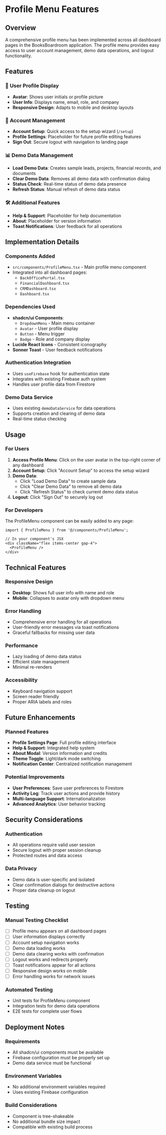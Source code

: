 # Profile Menu Features

## Overview
A comprehensive profile menu has been implemented across all dashboard pages in the BooksBoardroom application. The profile menu provides easy access to user account management, demo data operations, and logout functionality.

## Features

### 🎯 **User Profile Display**
- **Avatar**: Shows user initials or profile picture
- **User Info**: Displays name, email, role, and company
- **Responsive Design**: Adapts to mobile and desktop layouts

### 🔐 **Account Management**
- **Account Setup**: Quick access to the setup wizard (`/setup`)
- **Profile Settings**: Placeholder for future profile editing features
- **Sign Out**: Secure logout with navigation to landing page

### 📊 **Demo Data Management**
- **Load Demo Data**: Creates sample leads, projects, financial records, and documents
- **Clear Demo Data**: Removes all demo data with confirmation dialog
- **Status Check**: Real-time status of demo data presence
- **Refresh Status**: Manual refresh of demo data status

### 🛠️ **Additional Features**
- **Help & Support**: Placeholder for help documentation
- **About**: Placeholder for version information
- **Toast Notifications**: User feedback for all operations

## Implementation Details

### Components Added
- `src/components/ProfileMenu.tsx` - Main profile menu component
- Integrated into all dashboard pages:
  - `BackOfficePortal.tsx`
  - `FinancialDashboard.tsx`
  - `CRMDashboard.tsx`
  - `Dashboard.tsx`

### Dependencies Used
- **shadcn/ui Components**:
  - `DropdownMenu` - Main menu container
  - `Avatar` - User profile display
  - `Button` - Menu trigger
  - `Badge` - Role and company display
- **Lucide React Icons** - Consistent iconography
- **Sonner Toast** - User feedback notifications

### Authentication Integration
- Uses `useFirebase` hook for authentication state
- Integrates with existing Firebase auth system
- Handles user profile data from Firestore

### Demo Data Service
- Uses existing `demoDataService` for data operations
- Supports creation and clearing of demo data
- Real-time status checking

## Usage

### For Users
1. **Access Profile Menu**: Click on the user avatar in the top-right corner of any dashboard
2. **Account Setup**: Click "Account Setup" to access the setup wizard
3. **Demo Data**: 
   - Click "Load Demo Data" to create sample data
   - Click "Clear Demo Data" to remove all demo data
   - Click "Refresh Status" to check current demo data status
4. **Logout**: Click "Sign Out" to securely log out

### For Developers
The ProfileMenu component can be easily added to any page:

```tsx
import { ProfileMenu } from '@/components/ProfileMenu';

// In your component's JSX
<div className="flex items-center gap-4">
  <ProfileMenu />
</div>
```

## Technical Features

### Responsive Design
- **Desktop**: Shows full user info with name and role
- **Mobile**: Collapses to avatar only with dropdown menu

### Error Handling
- Comprehensive error handling for all operations
- User-friendly error messages via toast notifications
- Graceful fallbacks for missing user data

### Performance
- Lazy loading of demo data status
- Efficient state management
- Minimal re-renders

### Accessibility
- Keyboard navigation support
- Screen reader friendly
- Proper ARIA labels and roles

## Future Enhancements

### Planned Features
- **Profile Settings Page**: Full profile editing interface
- **Help & Support**: Integrated help system
- **About Modal**: Version information and credits
- **Theme Toggle**: Light/dark mode switching
- **Notification Center**: Centralized notification management

### Potential Improvements
- **User Preferences**: Save user preferences to Firestore
- **Activity Log**: Track user actions and provide history
- **Multi-language Support**: Internationalization
- **Advanced Analytics**: User behavior tracking

## Security Considerations

### Authentication
- All operations require valid user session
- Secure logout with proper session cleanup
- Protected routes and data access

### Data Privacy
- Demo data is user-specific and isolated
- Clear confirmation dialogs for destructive actions
- Proper data cleanup on logout

## Testing

### Manual Testing Checklist
- [ ] Profile menu appears on all dashboard pages
- [ ] User information displays correctly
- [ ] Account setup navigation works
- [ ] Demo data loading works
- [ ] Demo data clearing works with confirmation
- [ ] Logout works and redirects properly
- [ ] Toast notifications appear for all actions
- [ ] Responsive design works on mobile
- [ ] Error handling works for network issues

### Automated Testing
- Unit tests for ProfileMenu component
- Integration tests for demo data operations
- E2E tests for complete user flows

## Deployment Notes

### Requirements
- All shadcn/ui components must be available
- Firebase configuration must be properly set up
- Demo data service must be functional

### Environment Variables
- No additional environment variables required
- Uses existing Firebase configuration

### Build Considerations
- Component is tree-shakeable
- No additional bundle size impact
- Compatible with existing build process 